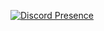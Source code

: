 [![Discord Presence](https://lanyard.cnrad.dev/api/418876976963649536)](https://discord.com/users/418876976963649536)
